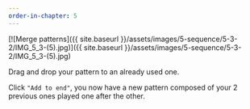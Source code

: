 ```yaml
---
order-in-chapter: 5
---
```


[![Merge patterns]({{ site.baseurl }}/assets/images/5-sequence/5-3-2/IMG_5_3-(5).jpg)]({{
site.baseurl }}/assets/images/5-sequence/5-3-2/IMG_5_3-(5).jpg)

 Drag and drop your pattern to an already used one.

 Click `"Add to end"`, you now have a new pattern composed of your 2 previous ones played one after the other.

